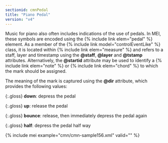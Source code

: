 ```yaml
---
sectionid: cmnPedal
title: "Piano Pedal"
version: "v4"
---
```


Music for piano also often includes indications of the use of pedals. In MEI, these symbols are encoded using the {% include link elem="pedal" %} element. As a member of the {% include link model="controlEventLike" %} class, it is located within {% include link elem="measure" %} and refers to a staff, layer and timestamp using the **@staff**, **@layer** and **@tstamp** attributes. Alternatively, the **@startid** attribute may be used to identify a {% include link elem="note" %} or {% include link elem="chord" %} to which the mark should be assigned.

The meaning of the mark is captured using the **@dir** attribute, which provides the following values:

{:.gloss}
**down**: depress the pedal

{:.gloss}
**up**: release the pedal

{:.gloss}
**bounce**: release, then immediately depress the pedal again

{:.gloss}
**half**: depress the pedal half way

{% include mei example="cmn/cmn-sample156.xml" valid="" %}
